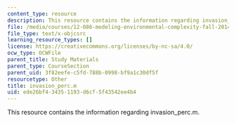 ```yaml
---
content_type: resource
description: This resource contains the information regarding invasion_perc.m.
file: /media/courses/12-086-modeling-environmental-complexity-fall-2014/ede26bf434351193d6cf5f43542ee4b4_invasion_perc.m
file_type: text/x-objcsrc
learning_resource_types: []
license: https://creativecommons.org/licenses/by-nc-sa/4.0/
ocw_type: OCWFile
parent_title: Study Materials
parent_type: CourseSection
parent_uid: 3f82eefe-c5fd-788b-0998-bf9a1c30df5f
resourcetype: Other
title: invasion_perc.m
uid: ede26bf4-3435-1193-d6cf-5f43542ee4b4
---
```

This resource contains the information regarding invasion_perc.m.